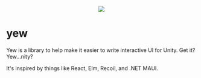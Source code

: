 <p align="center">
  <img src="https://user-images.githubusercontent.com/309808/109713137-af64fd80-7b55-11eb-9844-38d8d51fe9b0.png" />
</p>

# yew
Yew is a library to help make it easier to write interactive UI for Unity. Get it? Yew...nity?

It's inspired by things like React, Elm, Recoil, and .NET MAUI.
